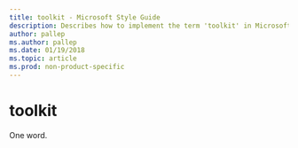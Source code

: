 ```yaml
---
title: toolkit - Microsoft Style Guide
description: Describes how to implement the term 'toolkit' in Microsoft content and clarifies that the term is to be written as one word.
author: pallep
ms.author: pallep
ms.date: 01/19/2018
ms.topic: article
ms.prod: non-product-specific
---
```


# toolkit

One word.
